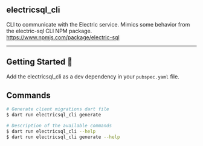 ## electricsql_cli

CLI to communicate with the Electric service. Mimics some behavior from the electric-sql CLI NPM package. https://www.npmjs.com/package/electric-sql

---

## Getting Started 🚀

Add the electricsql_cli as a dev dependency in your `pubspec.yaml` file.

## Commands

```sh
# Generate client migrations dart file
$ dart run electricsql_cli generate

# Description of the available commands
$ dart run electricsql_cli --help
$ dart run electricsql_cli generate --help
```

